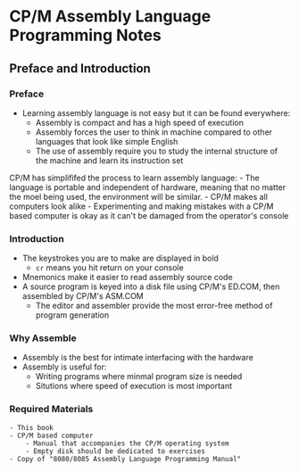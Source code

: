 # CP/M Assembly Language Programming Notes
## Preface and Introduction

### Preface
- Learning assembly language is not easy but it can be found everywhere:
	- Assembly is compact and has a high speed of execution
	- Assembly forces the user to think in machine compared to other languages that look like simple English
	- The use of assembly require you to study the internal structure of the machine and learn its instruction set

CP/M has simplififed the process to learn assembly language:
	- The language is portable and independent of hardware, meaning that no matter the moel being used, the environment will be similar.
	- CP/M makes all computers look alike
	- Experimenting and making mistakes with a CP/M based computer is okay as it can't be damaged from the operator's console

### Introduction
- The keystrokes you are to make are displayed in bold
	- `cr` means you hit return on your console
- Mnemonics make it easier to read assembly source code
- A source program is keyed into a disk file using CP/M's ED.COM, then assembled by CP/M's ASM.COM
	- The editor and assembler provide the most error-free method of program generation

### Why Assemble
- Assembly is the best for intimate interfacing with the hardware
- Assembly is useful for:
	- Writing programs where minmal program size is needed
   	- Situtions where speed of execution is most important
### Required Materials
	- This book
	- CP/M based computer
        - Manual that accompanies the CP/M operating system
        - Empty disk should be dedicated to exercises
	- Copy of "8080/8085 Assembly Language Programming Manual"
